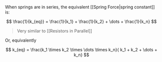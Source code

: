 When springs are in series, the equivalent [[Spring Force|spring constant]] is:

$$
\frac{1}{k_{eq}} = \frac{1}{k_1} + \frac{1}{k_2} + \dots + \frac{1}{k_n}
$$

> Very similar to [[Resistors in Parallel]]

Or, equivalently

$$
k_{eq} = \frac{k_1 \times k_2 \times \dots \times k_n}{ k_1 + k_2 + \dots + k_n}
$$


